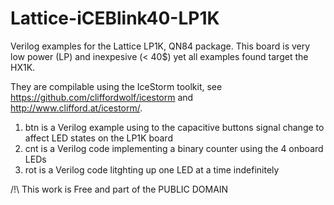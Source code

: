 # Lattice-iCEBlink40-LP1K
Verilog examples for the Lattice LP1K, QN84 package.
This board is very low power (LP) and inexpesive (< 40$) yet all examples found target the HX1K.  

They are compilable using the IceStorm toolkit, see https://github.com/cliffordwolf/icestorm and http://www.clifford.at/icestorm/. 

1) btn is a Verilog example using to the capacitive buttons signal change to affect LED states on the LP1K board
2) cnt is a Verilog code implementing a binary counter using the 4 onboard LEDs
3) rot is a Verilog code litghting up one LED at a time indefinitely

/!\ This work is Free and part of the PUBLIC DOMAIN 
